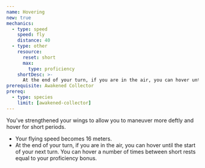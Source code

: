 ```yaml
---
name: Hovering
new: true
mechanics:
  - type: speed
    speed: fly
    distance: 40
  - type: other
    resource:
      reset: short
      max:
        type: proficiency
    shortDesc: >-
      At the end of your turn, if you are in the air, you can hover until the start of your next turn. 
prerequisite: Awakened Collector
prereq:
  - type: species
    limit: [awakened-collector]
---
```

You’ve strengthened your wings to allow you to maneuver more deftly and hover for short periods.

- Your flying speed becomes 16 meters.
- At the end of your turn, if you are in the air, you can hover until the start of your next turn.
You can hover a number of times between short rests equal to your proficiency bonus.
